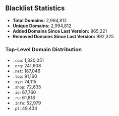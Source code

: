 ## Blacklist Statistics

- **Total Domains:** 2,994,812
- **Unique Domains:** 2,994,812
- **Added Domains Since Last Version:** 965,221
- **Removed Domains Since Last Version:** 992,325

### Top-Level Domain Distribution

-  `.com`: 1,320,051
-  `.org`: 241,908
-  `.net`: 187,046
-  `.top`: 91,160
-  `.xyz`: 74,115
-  `.shop`: 72,635
-  `.io`: 67,760
-  `.ru`: 61,818
-  `.info`: 52,979
-  `.pl`: 49,434
